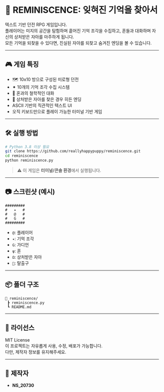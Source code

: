 # 🧩 REMINISCENCE: 잊혀진 기억을 찾아서

텍스트 기반 던전 RPG 게임입니다.  
플레이어는 미지의 공간을 탐험하며 흩어진 기억 조각을 수집하고, 혼들과 대화하며 자신의 상처받은 자아를 마주하게 됩니다.  
모든 기억을 되찾을 수 있다면, 진실된 자아를 되찾고 숨겨진 엔딩을 볼 수 있습니다.

---

## 🎮 게임 특징

- 🗺️ 10x10 방으로 구성된 미로형 던전
- ✦ 10개의 기억 조각 수집 시스템
- 👻 혼과의 철학적인 대화
- 🧠 상처받은 자아를 찾은 경우 히든 엔딩
- ASCII 기반의 직관적인 텍스트 UI
- 오직 키보드만으로 플레이 가능한 터미널 기반 게임

---

## 🛠️ 실행 방법

```bash
# Python 3.8 이상 필요
git clone https://github.com/reallyhappypuppy/reminiscence.git
cd reminiscence
python reminiscence.py
```

> ⚠️ 이 게임은 **터미널/콘솔 환경**에서 실행됩니다.

---

## 📷 스크린샷 (예시)

```
#########
#   ✦   #
#   @   #
#   G   #
#########
```

- `@`: 플레이어
- `✦`: 기억 조각
- `G`: 가디언
- `ψ`: 혼
- `Ω`: 상처받은 자아
- `🚪`: 탈출구

---

## 📦 폴더 구조

```
📁 reminiscence/
 ┣ reminiscence.py
 ┗ README.md
```

---

## 📜 라이선스

MIT License  
이 프로젝트는 자유롭게 사용, 수정, 배포가 가능합니다.  
다만, 제작자 정보를 유지해주세요.

---

## 🙋 제작자

- **NS_20730**

